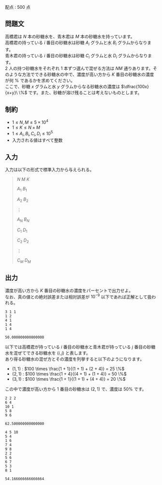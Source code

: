 配点 : $500$ 点

## 問題文

高橋君は $N$ 本の砂糖水を、青木君は $M$ 本の砂糖水を持っています。<br>
高橋君の持っている $i$ 番目の砂糖水は砂糖 $A_i$ グラムと水 $B_i$ グラムからなります。<br>
青木君の持っている $i$ 番目の砂糖水は砂糖 $C_i$ グラムと水 $D_i$ グラムからなります。<br>
2 人の持つ砂糖水をそれぞれ 1 本ずつ選んで混ぜる方法は $NM$ 通りあります。そのような方法でできる砂糖水の中で、濃度が高い方から $K$ 番目の砂糖水の濃度が何 $\%$ であるかを求めてください。<br>
ここで、砂糖 $x$ グラムと水 $y$ グラムからなる砂糖水の濃度は $\dfrac{100x}{x+y}\ \%$ です。また、砂糖が溶け残ることは考えないものとします。

## 制約

- $1 \leq N, M \leq 5 \times 10^4$
- $1 \leq K \leq N \times M$
- $1 \leq A_i, B_i, C_i, D_i \leq 10^5$
- 入力される値はすべて整数

## 入力

入力は以下の形式で標準入力から与えられる。

> $N$ $M$ $K$
> 
> $A_1$ $B_1$
> 
> $A_2$ $B_2$
> 
> $\vdots$
> 
> $A_N$ $B_N$
> 
> $C_1$ $D_1$
> 
> $C_2$ $D_2$
> 
> $\vdots$
> 
> $C_M$ $D_M$

## 出力

濃度が高い方から $K$ 番目の砂糖水の濃度をパーセントで出力せよ。<br>
なお、真の値との絶対誤差または相対誤差が $10^{ - 9}$ 以下であれば正解として扱われる。

```input1
3 1 1
1 2
4 1
1 4
1 4
```

```output1
50.000000000000000
```

以下では高橋君が持っている $i$ 番目の砂糖水と青木君が持っている $j$ 番目の砂糖水を混ぜてできる砂糖水を $(i, j)$ と表します。<br>
あり得る砂糖水の混ぜ方とその濃度を列挙すると以下のようになります。

- $(1, 1)$ : $100 \times \frac{1 + 1}{(1 + 1) + (2 + 4)} = 25 \%$
- $(2, 1)$ : $100 \times \frac{1 + 4}{(4 + 1) + (1 + 4)} = 50 \%$
- $(3, 1)$ : $100 \times \frac{1 + 1}{(1 + 1) + (4 + 4)} = 20 \%$

この中で濃度が高い方から $1$ 番目の砂糖水は $(2, 1)$ で、濃度は $50 \%$ です。

```input2
2 2 2
6 4
10 1
5 8
9 6
```

```output2
62.500000000000000
```

```input3
4 5 10
5 4
1 6
7 4
9 8
2 2
5 6
6 7
5 3
8 1
```

```output3
54.166666666666664
```